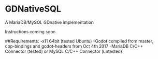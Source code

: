 # GDNativeSQL

A MariaDB/MySQL GDnative implementation

Instructions coming soon

##Requirements:
-x11 64bit (tested Ubuntu)
-Godot compiled from master, cpp-bindings and godot-headers from Oct 4th 2017
-MariaDB C/C++ Connector (tested) or MySQL C/C++ Connector (untested)
